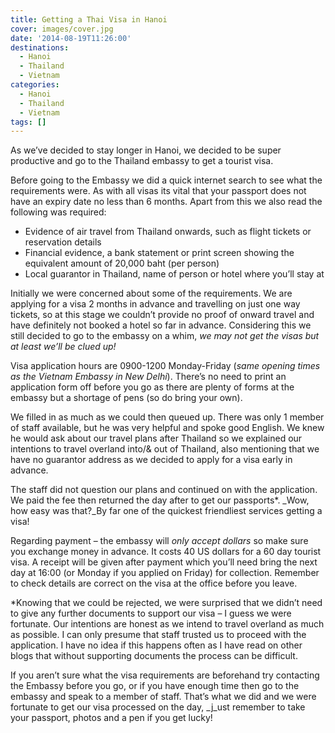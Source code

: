 ```yaml
---
title: Getting a Thai Visa in Hanoi
cover: images/cover.jpg
date: '2014-08-19T11:26:00'
destinations:
  - Hanoi
  - Thailand
  - Vietnam
categories:
  - Hanoi
  - Thailand
  - Vietnam
tags: []
---
```

As we’ve decided to stay longer in Hanoi, we decided to be super productive and go to the Thailand embassy to get a tourist visa.

Before going to the Embassy we did a quick internet search to see what the requirements were. As with all visas its vital that your passport does not have an expiry date no less than 6 months. Apart from this we also read the following was required:

-   Evidence of air travel from Thailand onwards, such as flight tickets or reservation details
-   Financial evidence, a bank statement or print screen showing the equivalent amount of 20,000 baht (per person)
-   Local guarantor in Thailand, name of person or hotel where you’ll stay at

Initially we were concerned about some of the requirements. We are applying for a visa 2 months in advance and travelling on just one way tickets, so at this stage we couldn’t provide no proof of onward travel and have definitely not booked a hotel so far in advance. Considering this we still decided to go to the embassy on a whim, _we may not get the visas but at least we’ll be clued up!_

Visa application hours are 0900-1200 Monday-Friday (_same opening times as the Vietnam Embassy in New Delhi_). There’s no need to print an application form off before you go as there are plenty of forms at the embassy but a shortage of pens (so do bring your own).

We filled in as much as we could then queued up. There was only 1 member of staff available, but he was very helpful and spoke good English. We knew he would ask about our travel plans after Thailand so we explained our intentions to travel overland into/& out of Thailand, also mentioning that we have no guarantor address as we decided to apply for a visa early in advance.

The staff did not question our plans and continued on with the application. We paid the fee then returned the day after to get our passports\*. _Wow, how easy was that?_By far one of the quickest friendliest services getting a visa!

Regarding payment – the embassy will _only accept dollars_ so make sure you exchange money in advance. It costs 40 US dollars for a 60 day tourist visa. A receipt will be given after payment which you’ll need bring the next day at 16:00 (or Monday if you applied on Friday) for collection. Remember to check details are correct on the visa at the office before you leave.

\*Knowing that we could be rejected, we were surprised that we didn’t need to give any further documents to support our visa – I guess we were fortunate. Our intentions are honest as we intend to travel overland as much as possible. I can only presume that staff trusted us to proceed with the application. I have no idea if this happens often as I have read on other blogs that without supporting documents the process can be difficult.

If you aren’t sure what the visa requirements are beforehand try contacting the Embassy before you go, or if you have enough time then go to the embassy and speak to a member of staff. That’s what we did and we were fortunate to get our visa processed on the day, _j_ust remember to take your passport, photos and a pen if you get lucky!
